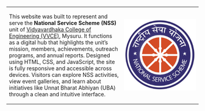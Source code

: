 <table>
  <tr>
    <td width="60%">
      <p>
        This website was built to represent and serve the <strong>National Service Scheme (NSS)</strong> unit of 
        <a href="https://vvce.ac.in/">Vidyavardhaka College of Engineering (VVCE)</a>, Mysuru. It functions as a digital hub 
        that highlights the unit’s mission, members, achievements, outreach programs, and annual reports. Designed using HTML, 
        CSS, and JavaScript, the site is fully responsive and accessible across devices. Visitors can explore NSS activities, 
        view event galleries, and learn about initiatives like Unnat Bharat Abhiyan (UBA) through a clean and intuitive interface.
      </p>
    </td>
    <td width="40%">
      <img src="https://github.com/yashwanths814/NSS-Website/blob/main/images/nss1.png" alt="NSS Logo" width="300">
    </td>
  </tr>
</table>

